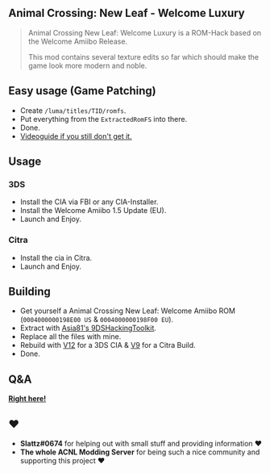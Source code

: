 ## Animal Crossing: New Leaf - Welcome Luxury
> Animal Crossing New Leaf: Welcome Luxury is a ROM-Hack based on the Welcome Amiibo Release.
>
> This mod contains several texture edits so far which should make the game look more modern and noble.
## Easy usage (Game Patching)
- Create `/luma/titles/TID/romfs`.
- Put everything from the `ExtractedRomFS` into there.
- Done.
- [Videoguide if you still don't get it.](https://www.youtube.com/watch?v=9uNDpjpnmv8)
## Usage
### 3DS
- Install the CIA via FBI or any CIA-Installer.
- Install the Welcome Amiibo 1.5 Update (EU).
- Launch and Enjoy.
### Citra
- Install the cia in Citra.
- Launch and Enjoy.
## Building
- Get yourself a Animal Crossing New Leaf: Welcome Amiibo ROM (```0004000000198E00 US``` & ```0004000000198F00 EU```).
- Extract with [Asia81's 9DSHackingToolkit](https://github.com/Asia81/HackingToolkit9DS-Deprecated-/releases/tag/12).
- Replace all the files with mine.
- Rebuild with [V12](https://github.com/Asia81/HackingToolkit9DS-Deprecated-/releases/tag/12) for a 3DS CIA & [V9](https://github.com/Asia81/HackingToolkit9DS-Deprecated-/releases/tag/9) for a Citra Build.
- Done.
## Q&A
[**Right here!**](https://gitlab.com/Kyusetzu/animal-crossing-mod/wikis/home)
## ♥
- **Slattz#0674** for helping out with small stuff and providing information ♥
- **The whole ACNL Modding Server** for being such a nice community and supporting this project ♥